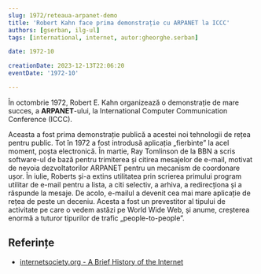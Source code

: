 ```yaml
---
slug: 1972/reteaua-arpanet-demo
title: 'Robert Kahn face prima demonstrație cu ARPANET la ICCC'
authors: [gserban, ilg-ul]
tags: [international, internet, autor:gheorghe.serban]

date: 1972-10

creationDate: 2023-12-13T22:06:20
eventDate: '1972-10'

---
```


În octombrie 1972, Robert E. Kahn organizează o demonstrație
de mare succes, a **ARPANET**-ului, la International Computer Communication
Conference (ICCC).

<!-- truncate -->

Aceasta a fost prima demonstrație publică a acestei noi tehnologii de
rețea pentru public. Tot în 1972 a fost introdusă aplicația
„fierbinte” la acel moment, poșta electronică.
În martie, Ray Tomlinson de la BBN a
scris software-ul de bază pentru trimiterea și citirea mesajelor de
e-mail, motivat de nevoia dezvoltatorilor ARPANET pentru un mecanism
de coordonare ușor. În iulie, Roberts și-a extins utilitatea prin
scrierea primului program utilitar de e-mail pentru a lista, a citi
selectiv, a arhiva, a redirecționa și a răspunde la mesaje. De acolo,
e-mailul a devenit cea mai mare aplicație de rețea de peste un deceniu.
Acesta a fost un prevestitor al tipului de activitate pe care o vedem
astăzi pe World Wide Web, și anume, creșterea enormă a tuturor
tipurilor de trafic „people-to-people”.

## Referințe

- [internetsociety.org - A Brief History of the Internet](https://www.internetsociety.org/internet/history-internet/brief-history-internet/)
